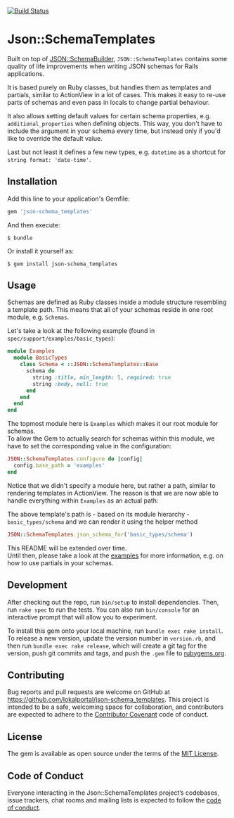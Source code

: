 [![Build Status](https://travis-ci.org/lokalportal/json-schema_templates.svg?branch=master)](https://travis-ci.org/lokalportal/json-schema_templates)

# Json::SchemaTemplates

Built on top of [JSON::SchemaBuilder](https://github.com/parrish/json-schema_builder), `JSON::SchemaTemplates`
contains some quality of life improvements when writing JSON schemas for Rails applications.

It is based purely on Ruby classes, but handles them as templates and partials,
similar to ActionView in a lot of cases. This makes it easy to re-use
parts of schemas and even pass in locals to change partial behaviour.

It also allows setting default values for certain schema properties, e.g.
`additional_properties` when defining objects. This way, you don't have to 
include the argument in your schema every time, but instead only if you'd like
to override the default value.

Last but not least it defines a few new types, e.g. `datetime` as a shortcut for
`string format: 'date-time'`.

## Installation

Add this line to your application's Gemfile:

```ruby
gem 'json-schema_templates'
```

And then execute:

    $ bundle

Or install it yourself as:

    $ gem install json-schema_templates

## Usage

Schemas are defined as Ruby classes inside a module structure resembling a template path.
This means that all of your schemas reside in one root module, e.g. `Schemas`.

Let's take a look at the following example (found in `spec/support/examples/basic_types`):

```ruby
module Examples
  module BasicTypes
    class Schema < ::JSON::SchemaTemplates::Base
      schema do
        string :title, min_length: 5, required: true
        string :body, null: true
      end
    end
  end
end
```

The topmost module here is `Examples` which makes it our root module for schemas.  
To allow the Gem to actually search for schemas within this module, we have to set
the corresponding value in the configuration:

```ruby
JSON::SchemaTemplates.configure do |config|
  config.base_path = 'examples'
end
```

Notice that we didn't specify a module here, but rather a path, similar to rendering
templates in ActionView. The reason is that we are now able to handle everything within `Examples` as an actual
path: 

The above template's path is - based on its module hierarchy - `basic_types/schema` and we can 
render it using the helper method 

```ruby
JSON::SchemaTemplates.json_schema_for('basic_types/schema')
```

This README will be extended over time.  
Until then, please take a look at the [examples](https://github.com/lokalportal/json-schema_templates/tree/master/spec/support/examples)
for more information, e.g. on how to use partials in your schemas.

## Development

After checking out the repo, run `bin/setup` to install dependencies. Then, run `rake spec` to run the tests. You can also run `bin/console` for an interactive prompt that will allow you to experiment.

To install this gem onto your local machine, run `bundle exec rake install`. To release a new version, update the version number in `version.rb`, and then run `bundle exec rake release`, which will create a git tag for the version, push git commits and tags, and push the `.gem` file to [rubygems.org](https://rubygems.org).

## Contributing

Bug reports and pull requests are welcome on GitHub at https://github.com/lokalportal/json-schema_templates. This project is intended to be a safe, welcoming space for collaboration, and contributors are expected to adhere to the [Contributor Covenant](http://contributor-covenant.org) code of conduct.

## License

The gem is available as open source under the terms of the [MIT License](https://opensource.org/licenses/MIT).

## Code of Conduct

Everyone interacting in the Json::SchemaTemplates project’s codebases, issue trackers, chat rooms and mailing lists is expected to follow the [code of conduct](https://github.com/[USERNAME]/json-schema_templates/blob/master/CODE_OF_CONDUCT.md).
